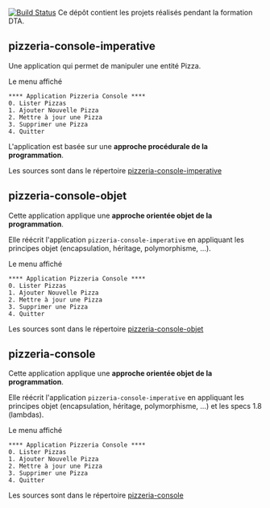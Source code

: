 [![Build Status](http://ns377570.ip-5-196-89.eu:8080/job/Valentin%20Michel%20-%20Pizzeria%20-%20Build/badge/icon)](http://ns377570.ip-5-196-89.eu:8080/job/Valentin%20Michel%20-%20Pizzeria%20-%20Build/)
Ce dépôt contient les projets réalisés pendant la formation DTA.

## pizzeria-console-imperative
Une application qui permet de manipuler une entité Pizza.

Le menu affiché
```
**** Application Pizzeria Console ****
0. Lister Pizzas
1. Ajouter Nouvelle Pizza
2. Mettre à jour une Pizza
3. Supprimer une Pizza
4. Quitter
```

L'application est basée sur une **approche procédurale de la programmation**.

Les sources sont dans le répertoire [pizzeria-console-imperative](pizzeria-console-imperative)

## pizzeria-console-objet
Cette application applique une **approche orientée objet de la programmation**.

Elle réécrit l'application `pizzeria-console-imperative` en appliquant les principes objet (encapsulation, héritage, polymorphisme, ...).

Le menu affiché 
```
**** Application Pizzeria Console ****
0. Lister Pizzas
1. Ajouter Nouvelle Pizza
2. Mettre à jour une Pizza
3. Supprimer une Pizza
4. Quitter
```

Les sources sont dans le répertoire [pizzeria-console-objet](pizzeria-console-objet)

## pizzeria-console
Cette application applique une **approche orientée objet de la programmation**.

Elle réécrit l'application `pizzeria-console-imperative` en appliquant les principes objet (encapsulation, héritage, polymorphisme, ...) et les specs 1.8 (lambdas).

Le menu affiché 
```
**** Application Pizzeria Console ****
0. Lister Pizzas
1. Ajouter Nouvelle Pizza
2. Mettre à jour une Pizza
3. Supprimer une Pizza
4. Quitter
```

Les sources sont dans le répertoire [pizzeria-console](pizzeria-console-objet-java8)

